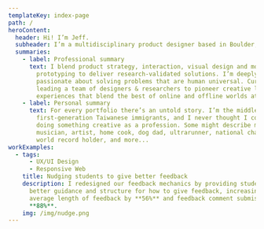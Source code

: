 ```yaml
---
templateKey: index-page
path: /
heroContent:
  header: Hi! I’m Jeff.
  subheader: I’m a multidisciplinary product designer based in Boulder, Colorado.
  summaries:
    - label: Professional summary
      text: I blend product strategy, interaction, visual design and motion
        prototyping to deliver research-validated solutions. I’m deeply
        passionate about solving problems that are human universal. Currently
        leading a team of designers & researchers to pioneer creative learning
        experiences that blend the best of online and offline worlds at Monthly.
    - label: Personal summary
      text: For every portfolio there’s an untold story. I’m the middle child of
        first-generation Taiwanese immigrants, and I never thought I could be
        doing something creative as a profession. Some might describe me as a
        musician, artist, home cook, dog dad, ultrarunner, national champion,
        world record holder, and more...
workExamples:
  - tags:
      - UX/UI Design
      - Responsive Web
    title: Nudging students to give better feedback
    description: I redesigned our feedback mechanics by providing students with
      better guidance and structure for how to give feedback, increasing the
      average length of feedback by **56%** and feedback comment submission by
      **88%**.
    img: /img/nudge.png
---
```

